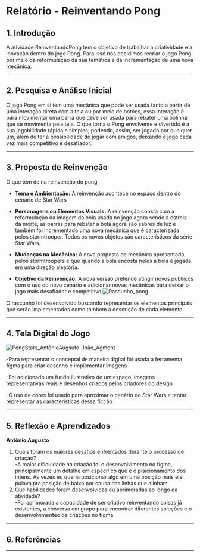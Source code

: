 # Relatório - Reinventando Pong


## 1. Introdução  
A atividade ReinventandoPong tem o objetivo de trabalhar a criatividade e a inovação dentro do jogo Pong. Para isso nós decidimos recriar o jogo Pong por meio da reformulação da sua temática e da incrementação de uma nova mecânica. 
 
---

## 2. Pesquisa e Análise Inicial  
O jogo Pong em si tem uma mecânica que pode ser usada tanto a partir de uma interação direta com a tela ou por meio de botôes, essa interação é para movimentar uma barra que deve ser usada para rebater uma bolinha que se movimenta pela tela. O que torna o Pong envolvente e divertido é a sua jogabilidade rápida e simples, podendo, assim, ser jogado por qualquer um, além de ter a possibilidade de jogar com amigos, deixando o jogo cada vez mais competitivo e desafiador.

---

## 3. Proposta de Reinvenção  
O que tem de na reinvenção do pong

- **Tema e Ambientação:** A reinvenção acontece no espaço dentro do cenário de Star Wars

- **Personagens ou Elementos Visuais:** A reinvenção consta com a reformulação da imagem da bola usada no jogo agora sendo a estrela da morte, as barras para rebater a bola agora são sabres de luz e também foi incrementado uma nova mecânica que é caracterizada pelos stormtrooper. Todos os novos objetos são característicos da série Star Wars.

- **Mudanças na Mecânica:** A nova proposta de mecânica apresentada pelos stormtroopers é que quando a bola encosta neles a bola é jogada em uma direção aleatória.

- **Objetivo da Reinvenção:** A nova versão pretende atingir novos públlicos com o uso do novo cenário e adicionar novas mecânicas para deixar o jogo mais desafiador e competitivo
![Rascunho_pong](https://github.com/user-attachments/assets/f322cdc6-c967-44ae-8f45-a30462156a9f)

O rascunho foi desenvolvido buscando representar os elementos principais que serão implementados como também a descrição de cada elemento.



---

## 4. Tela Digital do Jogo  
![PongStars_AntônioAugsuto-João_Agmont](https://github.com/user-attachments/assets/6c8926ce-8a10-4450-9a95-6a7dd6e26268)


-Para representar o conceptal de maneira digital foi usada a ferramenta figma para criar desenho e implementar imagens

-Foi adicionado um fundo ilustrativo de um espaço, imagens representativas reais e desenhos criados pelos criadores do design

-O uso de cores foi usado para aproximar o cenário de Star Wars e tentar representar as características dessa ficção

---

## 5. Reflexão e Aprendizados   
**Antônio Augusto**
1. Quais foram os maiores desafios enfrentados durante o processo de criação?                                                            
 -A maior dificuldade na criação foi o desenvolvimento no figma, principalmente um detalhe em específico que é o pisicionamento dos intens. As vezes eu queria posicionar algo em uma posição mais ele pulava pra posição de baixo por causa das linhas que alinham. 
2. Que habilidades foram desenvolvidas ou aprimoradas ao longo da atividade?                                                                
 -Foi aprimorada a capacidade de ser criativo reinventando coisas já existentes, a conversa em grupo para encontrar diferentes soluções e o desenvolvimenteo de criações no figma  

---

## 6. Referências 

---


